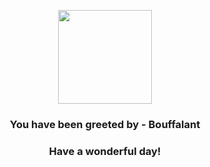 <p align="center">
    <img src="https://raw.githubusercontent.com/PokeAPI/sprites/master/sprites/pokemon/626.png" width="150" height="150">
</p>
<h3 align="center">You have been greeted by - <b>Bouffalant</b></h3>
<h3 align="center">Have a wonderful day!</h3>
